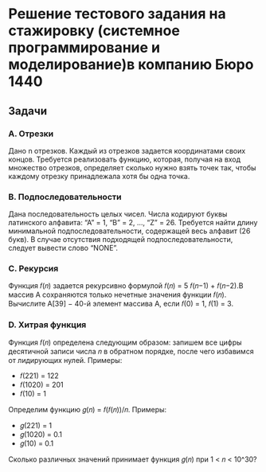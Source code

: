 # Решение тестового задания на стажировку (системное программирование и моделирование)в компанию Бюро 1440

## Задачи

### A. Отрезки

Дано n отрезков. Каждый из отрезков задается координатами своих концов. Требуется реализовать функцию, которая, получая на вход множество отрезков, определяет сколько нужно взять точек так, чтобы каждому отрезку принадлежала хотя бы одна точка.

### B. Подпоследовательности

Дана последовательность целых чисел. Числа кодируют буквы латинского алфавита: “А” = 1, “B” = 2, …, “Z” = 26. Требуется найти длину минимальной подпоследовательности, содержащей весь алфавит (26 букв). В случае отсутствия подходящей подпоследовательности, следует вывести слово “NONE”.

### C. Рекурсия

Функция 𝑓(𝑛) задается рекурсивно формулой 𝑓(𝑛) = 5 𝑓(𝑛−1) + 𝑓(𝑛−2).В массив А сохраняются только нечетные значения функции 𝑓(𝑛). Вычислите   А[39] − 40-й элемент массива А, если 𝑓(0) = 1, 𝑓(1) = 3.

### D. Хитрая функция

Функция 𝑓(𝑛) определена следующим образом: запишем все цифры десятичной записи числа 𝑛 в обратном порядке, после чего избавимся от лидирующих нулей. Примеры:

 - 𝑓(221) = 122
 - 𝑓(1020) = 201
 - 𝑓(10) = 1

Определим функцию 𝑔(𝑛) = 𝑓(𝑓(𝑛))/𝑛. Примеры:

 - 𝑔(221) = 1
 - 𝑔(1020) = 0.1
 - 𝑔(10) = 0.1

Сколько различных значений принимает функция 𝑔(𝑛) при 1 < 𝑛 < 10^30?
